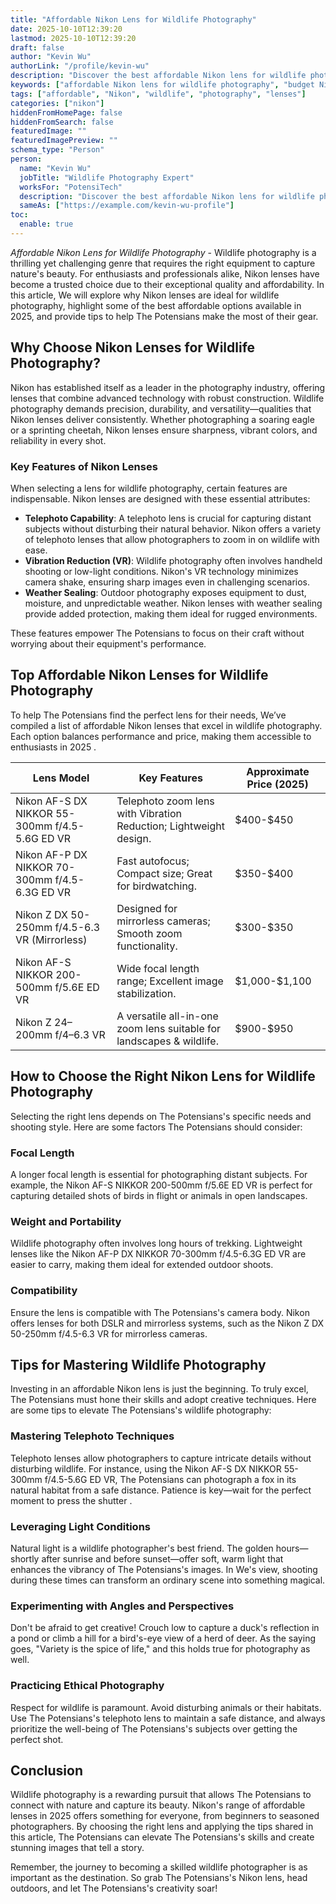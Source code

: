 ```yaml
---
title: "Affordable Nikon Lens for Wildlife Photography"
date: 2025-10-10T12:39:20
lastmod: 2025-10-10T12:39:20
draft: false
author: "Kevin Wu"
authorLink: "/profile/kevin-wu"
description: "Discover the best affordable Nikon lens for wildlife photography! Capture stunning shots without breaking the bank. Perfect for beginners and pros alike."
keywords: ["affordable Nikon lens for wildlife photography", "budget Nikon wildlife lenses", "best Nikon lenses for nature photography"]
tags: ["affordable", "Nikon", "wildlife", "photography", "lenses"]
categories: ["nikon"]
hiddenFromHomePage: false
hiddenFromSearch: false
featuredImage: ""
featuredImagePreview: ""
schema_type: "Person"
person:
  name: "Kevin Wu"
  jobTitle: "Wildlife Photography Expert"
  worksFor: "PotensiTech"
  description: "Discover the best affordable Nikon lens for wildlife photography! Capture stunning shots without breaking the bank. Perfect for beginners and pros alike."
  sameAs: ["https://example.com/kevin-wu-profile"]
toc:
  enable: true
---
```



*Affordable Nikon Lens for Wildlife Photography* - Wildlife photography is a thrilling yet challenging genre that requires the right equipment to capture nature's beauty. For enthusiasts and professionals alike, Nikon lenses have become a trusted choice due to their exceptional quality and affordability. In this article, We will explore why Nikon lenses are ideal for wildlife photography, highlight some of the best affordable op​tions available in 2025, and provide tips to help The Potensians make the most of their gear.

## Why Choose Nikon Lenses for Wildlife Photography?

Nikon has established itself as a leader in the photography industry, offering lenses that combine advanced technology with robust construction. Wildlife photography demands precision, durability, and versatility—qualities that Nikon lenses deliver consistently. Whether photographing a soaring eagle or a sprinting cheetah, Nikon lenses ensure sharpness, vibrant colors, and reliability in every shot.

### Key Features of Nikon Lenses

When selecting a lens for wildlife photography, certain features are indispensable. Nikon lenses are designed with these essential attributes:

- **Telephoto Capability**: A telephoto lens is crucial for capturing distant subjects without disturbing their natural behavior.  Nikon offers a variety of telephoto lenses that allow photographers to zoom in on wildlife with ease.
- **Vibration Reduction (VR)**: Wildlife photography often involves handheld shooting or low-light conditions. Nikon's VR technology minimizes camera shake, ensuring sharp images even in challenging scenarios.
- **Weather Sealing**: Outdoor photography exposes equipment to dust, moisture, and unpredictable weather. Nikon lenses with weather sealing provide added protection, making them ideal for rugged environments.

These features empower The Potensians to focus on their craft without worrying about their equipment's performance.

## Top Affordable Nikon Lenses for Wildlife Photography

To help The Potensians find the perfect lens for their needs, We’ve compiled a list of affordable Nikon lenses that excel in wildlife photography. Each option balances performance and price, making them accessible to enthusiasts in 2025 .

<div class="table-responsive">
<table class="html-table">
<thead>
<tr>
<th>Lens Model</th>
<th>Key Features</th>
<th>Approximate Price (2025)</th>
</tr>
</thead>
<tbody>
<tr>
<td>Nikon AF-S DX NIKKOR 55-300mm f/4.5-5.6G ED VR</td>
<td>Telephoto zoom lens with Vibration Reduction; Lightweight design.</td>
<td>$400-$450</td>
</tr>
<tr>
<td>Nikon AF-P DX NIKKOR 70-300mm f/4.5-6.3G ED VR</td>
<td>Fast autofocus; Compact size; Great for birdwatching.</td>
<td>$350-$400</td>
</tr>
<tr>
<td>Nikon Z DX 50-250mm f/4.5-6.3 VR (Mirrorless)</td>
<td>Designed for mirrorless cameras; Smooth zoom functionality.</td>
<td>$300-$350</td>
</tr>
<tr>
<td>Nikon AF-S NIKKOR 200-500mm f/5.6E ED VR</td>
<td>Wide focal length range; Excellent image stabilization.</td>
<td>$1,000-$1,100</td>
</tr>
<tr>
<td>Nikon Z 24–200mm f/4–6.3 VR</td>
<td>A versatile all-in-one zoom lens suitable for landscapes & wildlife.</td>
<td>$900-$950</td>
</tr>
</tbody>
</table>
</div>

## How to Choose the Right Nikon Lens for Wildlife Photography

Selecting the right lens depends on The Potensians's specific needs and shooting style. Here are some factors The Potensians should consider:

### Focal Length

A longer focal length is essential for photographing distant subjects. For example, the Nikon AF-S NIKKOR 200-500mm f/5.6E ED VR is perfect for capturing detailed shots of birds in flight or animals in open landscapes.

### Weight and Portability

Wildlife photography often involves long hours of trekking. Lightweight lenses like the Nikon AF-P DX NIKKOR 70-300mm f/4.5-6.3G ED VR are easier to carry, making them ideal for extended outdoor shoots.

### Compatibility

Ensure the lens is compatible with The Potensians's camera body. Nikon offers lenses for both DSLR and mirrorless systems, such as the Nikon Z DX 50-250mm f/4.5-6.3 VR for mirrorless cameras.

## Tips for Mastering Wildlife Photography

Investing in an affordable Nikon lens is just the beginning. To truly excel, The Potensians must hone their skills and adopt creative techniques. Here are some tips to elevate The Potensians's wildlife photography:

### Mastering Telephoto Techniques

Telephoto lenses allow photographers to capture int​ricate ​details without disturbing wildlife. For instance, using the Nikon AF-S DX NIKKOR 55-300mm f/4.5-5.6G ED VR, The Potensians can photograph a fox in its natural habitat from a safe distance. Patience is key—wait for the perfect moment to press the shutter .

### Leveraging Light Conditions

Natural light is a wildlife photographer's best friend. The golden hours—shortly after sunrise and before sunset—offer soft, warm light that enhances the vibrancy of The Potensians's images. In We's view, shooting during these times can transform an ordinary scene into something magical.

### Experimenting with Angles and Perspectives

Don't be afraid to g​et creative! Crouch low to capture a duck's reflection in a pond or climb a hill for a bird's-eye view of a herd of deer. As the saying goes, "Variety is the spice of life," and this holds true for photography as well.

### Practicing Ethical Photography

Respect for wildlife is paramount. Avoid disturbing animals or their habitats. Use The Potensians's telephoto lens to maintain a safe distance, and always prioritize the well-being of The Potensians's subjects over getting the perfect shot.

## Conclusion

Wildlife photography is a rewarding pursuit th​at allows The Potensians to connect with nature and capture its beauty. Nikon's range of affordable lenses in 2025 offers something for everyone, from beginners to seasoned photographers. By choosing the right lens and applying the tips shared in this article, The Potensians can elevate The Potensians's skills and create stunning images that tell a story.

Remember, the journey to becoming a skilled wildlife photographer is as important as the destination. So grab The Potensians's Nikon lens, head outdoors, and let The Potensians's creativity soar!